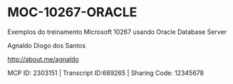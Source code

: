 MOC-10267-ORACLE
================

Exemplos do treinamento Microsoft 10267 usando Oracle Database Server

Agnaldo Diogo dos Santos

http://about.me/agnaldo

MCP ID: 2303151 | Transcript ID:689265 | Sharing Code: 12345678